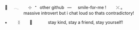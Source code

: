 ⠀🌈⠀⠀𓂃⠀⠀⠀⊹⠀⁺⠀other github⠀—⠀⠀smile-for-me !
⠀ ⠀ ⤫ ｡ ⠀⠀⠀⠀⠀⠀⠀massive introvert but i chat loud so thats contradictory!

⠀⭑⠀⠀   ⠀ᛝ⠀⠀⠀🌼⠀⠀⠀⠀⠀stay kind, stay a friend, stay yourself!
